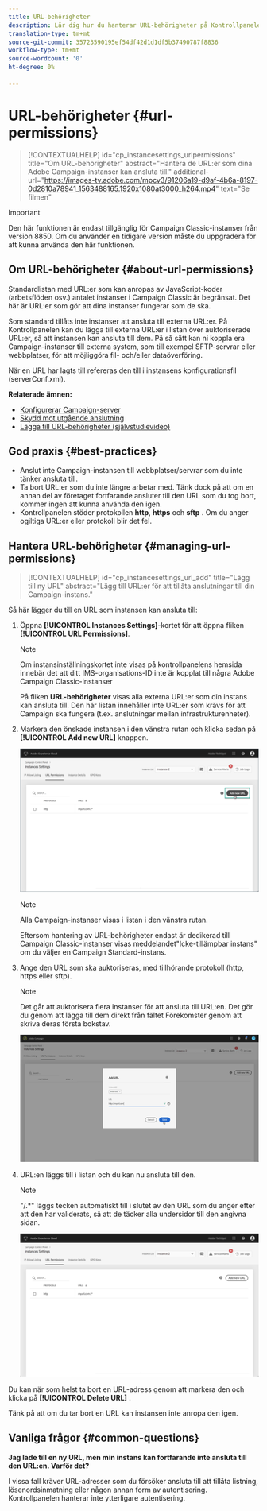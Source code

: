 ```yaml
---
title: URL-behörigheter
description: Lär dig hur du hanterar URL-behörigheter på Kontrollpanelen
translation-type: tm+mt
source-git-commit: 35723590195ef54df42d1d1df5b37490787f8836
workflow-type: tm+mt
source-wordcount: '0'
ht-degree: 0%

---
```



# URL-behörigheter {#url-permissions}

>[!CONTEXTUALHELP]
>id="cp_instancesettings_urlpermissions"
>title="Om URL-behörigheter"
>abstract="Hantera de URL:er som dina Adobe Campaign-instanser kan ansluta till."
>additional-url="https://images-tv.adobe.com/mpcv3/91206a19-d9af-4b6a-8197-0d2810a78941_1563488165.1920x1080at3000_h264.mp4" text="Se filmen"

>[!IMPORTANT]
>
>Den här funktionen är endast tillgänglig för Campaign Classic-instanser från version 8850. Om du använder en tidigare version måste du uppgradera för att kunna använda den här funktionen.

## Om URL-behörigheter {#about-url-permissions}

Standardlistan med URL:er som kan anropas av JavaScript-koder (arbetsflöden osv.) antalet instanser i Campaign Classic är begränsat. Det här är URL:er som gör att dina instanser fungerar som de ska.

Som standard tillåts inte instanser att ansluta till externa URL:er. På Kontrollpanelen kan du lägga till externa URL:er i listan över auktoriserade URL:er, så att instansen kan ansluta till dem. På så sätt kan ni koppla era Campaign-instanser till externa system, som till exempel SFTP-servrar eller webbplatser, för att möjliggöra fil- och/eller dataöverföring.

När en URL har lagts till refereras den till i instansens konfigurationsfil (serverConf.xml).

**Relaterade ämnen:**

* [Konfigurerar Campaign-server](https://docs.campaign.adobe.com/doc/AC/en/INS_Additional_configurations_Configuring_Campaign_server.html)
* [Skydd mot utgående anslutning](https://docs.campaign.adobe.com/doc/AC/en/INS_Additional_configurations_Configuring_Campaign_server.html#Outgoing_connection_protection)
* [Lägga till URL-behörigheter (självstudievideo)](https://docs.adobe.com/content/help/en/campaign-learn/campaign-classic-tutorials/administrating/control-panel-acc/adding-url-permissions.html)

## God praxis {#best-practices}

* Anslut inte Campaign-instansen till webbplatser/servrar som du inte tänker ansluta till.
* Ta bort URL:er som du inte längre arbetar med. Tänk dock på att om en annan del av företaget fortfarande ansluter till den URL som du tog bort, kommer ingen att kunna använda den igen.
* Kontrollpanelen stöder protokollen **http**, **https** och **sftp** . Om du anger ogiltiga URL:er eller protokoll blir det fel.

## Hantera URL-behörigheter {#managing-url-permissions}

>[!CONTEXTUALHELP]
>id="cp_instancesettings_url_add"
>title="Lägg till ny URL"
>abstract="Lägg till URL:er för att tillåta anslutningar till din Campaign-instans."

Så här lägger du till en URL som instansen kan ansluta till:

1. Öppna **[!UICONTROL Instances Settings]**-kortet för att öppna fliken **[!UICONTROL URL Permissions]**.

   >[!NOTE]
   >
   >Om instansinställningskortet inte visas på kontrollpanelens hemsida innebär det att ditt IMS-organisations-ID inte är kopplat till några Adobe Campaign Classic-instanser
   >
   >På fliken <b><span class="uicontrol">URL-behörigheter</span></b> visas alla externa URL:er som din instans kan ansluta till. Den här listan innehåller inte URL:er som krävs för att Campaign ska fungera (t.ex. anslutningar mellan infrastrukturenheter).

1. Markera den önskade instansen i den vänstra rutan och klicka sedan på **[!UICONTROL Add new URL]** knappen.

   ![](assets/add_url1.png)

   >[!NOTE]
   >
   >Alla Campaign-instanser visas i listan i den vänstra rutan.
   >
   >Eftersom hantering av URL-behörigheter endast är dedikerad till Campaign Classic-instanser visas meddelandet&quot;Icke-tillämpbar instans&quot; om du väljer en Campaign Standard-instans.

1. Ange den URL som ska auktoriseras, med tillhörande protokoll (http, https eller sftp).

   >[!NOTE]
   >
   >Det går att auktorisera flera instanser för att ansluta till URL:en. Det gör du genom att lägga till dem direkt från fältet Förekomster genom att skriva deras första bokstav.

   ![](assets/add_url2.png)

1. URL:en läggs till i listan och du kan nu ansluta till den.

   >[!NOTE]
   >
   >&quot;/.*&quot; läggs tecken automatiskt till i slutet av den URL som du anger efter att den har validerats, så att de täcker alla undersidor till den angivna sidan.

   ![](assets/add_url_listnew.png)

Du kan när som helst ta bort en URL-adress genom att markera den och klicka på **[!UICONTROL Delete URL]** .

Tänk på att om du tar bort en URL kan instansen inte anropa den igen.

## Vanliga frågor {#common-questions}

**Jag lade till en ny URL, men min instans kan fortfarande inte ansluta till den URL:en. Varför det?**

I vissa fall kräver URL-adresser som du försöker ansluta till att tillåta listning, lösenordsinmatning eller någon annan form av autentisering. Kontrollpanelen hanterar inte ytterligare autentisering.
